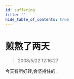 ```yaml
---
id: suffering
title: ''
hide_table_of_contents: true
---
```


# 煎熬了两天

> 2008/5/22 12:16:27

<div style={{fontSize: '18px', lineHeight: '180%'}}>

今天有所好转,会坚持住的.
</div>